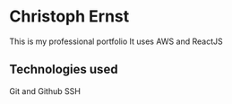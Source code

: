 # Christoph Ernst
This is my professional portfolio
It uses AWS and ReactJS

## Technologies used

Git and Github
SSH

